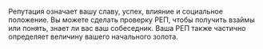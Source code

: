 Репутация означает вашу славу, успех, влияние и социальное положение. Вы можете сделать проверку РЕП, чтобы получить взаймы или понять, знает ли вас ваш собеседник. Ваша РЕП также частично определяет величину вашего начального золота.